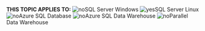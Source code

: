 <Token>**THIS TOPIC APPLIES TO:** ![no](/sql/includes/media/no.png)SQL Server Windows ![yes](/sql/includes/media/yes.png)SQL Server Linux ![no](/sql/includes/media/no.png)Azure SQL Database ![no](/sql/includes/media/no.png)Azure SQL Data Warehouse ![no](/sql/includes/media/no.png)Parallel Data Warehouse </Token>

